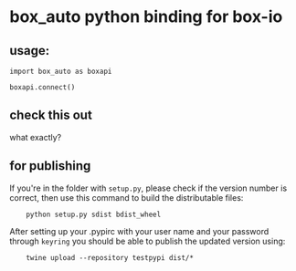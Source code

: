 # box_auto python binding for box-io

## usage:
```
import box_auto as boxapi

boxapi.connect()
```

## check this out
what exactly?

## for publishing

If you're in the folder with `setup.py`, please check if the version number is correct, then use this command to build the distributable files:
```
    python setup.py sdist bdist_wheel
```

After setting up your .pypirc with your user name and your password through `keyring` you should be able to publish the updated version using:
```
    twine upload --repository testpypi dist/*
```
